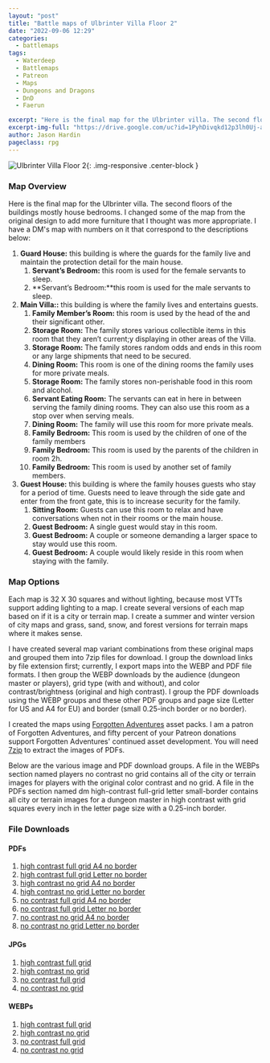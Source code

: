 ```yaml
---
layout: "post"
title: "Battle maps of Ulbrinter Villa Floor 2"
date: "2022-09-06 12:29"
categories:
  - battlemaps
tags:
  - Waterdeep
  - Battlemaps
  - Patreon
  - Maps
  - Dungeons and Dragons
  - DnD
  - Faerun

excerpt: "Here is the final map for the Ulbrinter villa. The second floors of the buildings mostly house bedrooms."
excerpt-img-full: "https://drive.google.com/uc?id=1PyhDivqkd12p3lh0Uj-aBiaXcqmPneaj"
author: Jason Hardin
pageclass: rpg
---
```


![Ulbrinter Villa Floor 2](https://drive.google.com/uc?id=1PyhDivqkd12p3lh0Uj-aBiaXcqmPneaj){: .img-responsive .center-block }

### Map Overview

Here is the final map for the Ulbrinter villa. The second floors of the buildings mostly house bedrooms. I changed some of the map from the original design to add more furniture that I thought was more appropriate. I have a DM's map with numbers on it that correspond to the descriptions below:

1. **Guard House:** this building is where the guards for the family live and maintain the protection detail for the main house.
   1. **Servant’s Bedroom:** this room is used for the female servants to sleep.
   2. **Servant’s Bedroom:**this room is used for the male servants to sleep.
2. **Main Villa::** this building is where the family lives and entertains guests.
   1. **Family Member’s Room:** this room is used by the head of the and their significant other.
   2. **Storage Room:** The family stores various collectible items in this room that they aren’t current;y displaying in other areas of the Villa.
   3. **Storage Room:** The family stores random odds and ends in this room or any large shipments that need to be secured.
   4. **Dining Room:** This room is one of the dining rooms the family uses for more private meals.
   5. **Storage Room:** The family stores non-perishable food in this room and alcohol.
   6. **Servant Eating Room:** The servants can eat in here in between serving the family dining rooms. They can also use this room as a stop over when serving meals.
   7. **Dining Room:** The family will use this room for more private meals.
   8. **Family Bedroom:** This room is used by the children of one of the family members
   9. **Family Bedroom:** This room is used by the parents of the children in room 2h.
   10. **Family Bedroom:** This room is used by another set of family members.
3. **Guest House:** this building is where the family houses guests who stay for a period of time. Guests need to leave through the side gate and enter from the front gate, this is to increase security for the family.
   1. **Sitting Room:** Guests can use this room to relax and have conversations when not in their rooms or the main house.
   2. **Guest Bedroom:** A single guest would stay in this room.
   3. **Guest Bedroom:** A couple or someone demanding a larger space to stay would use this room.
   4. **Guest Bedroom:** A couple would likely reside in this room when staying with the family.

### Map Options

Each map is 32 X 30 squares and without lighting, because most VTTs support adding lighting to a map. I create several versions of each map based on if it is a city or terrain map. I create a summer and winter version of city maps and grass, sand, snow, and forest versions for terrain maps where it makes sense.

I have created several map variant combinations from these original maps and grouped them into 7zip files for download. I group the download links by file extension first; currently, I export maps into the WEBP and PDF file formats. I then group the WEBP downloads by the audience (dungeon master or players), grid type (with and without), and color contrast/brightness (original and high contrast). I group the PDF downloads using the WEBP groups and these other PDF groups and page size (Letter for US and A4 for EU) and border (small 0.25-inch border or no border).

I created the maps using [Forgotten Adventures](https://www.patreon.com/forgottenadventures/) asset packs. I am a patron of Forgotten Adventures, and fifty percent of your Patreon donations support Forgotten Adventures' continued asset development. You will need [7zip](https://www.7-zip.org) to extract the images of PDFs.

Below are the various image and PDF download groups. A file in the WEBPs section named players no contrast no grid contains all of the city or terrain images for players with the original color contrast and no grid. A file in the PDFs section named dm high-contrast full-grid letter small-border contains all city or terrain images for a dungeon master in high contrast with grid squares every inch in the letter page size with a 0.25-inch border.

### File Downloads

#### PDFs

1. [high contrast full grid A4 no border](https://dtr.jasonhardin.com/cTBm)
1. [high contrast full grid Letter no border](https://dtr.jasonhardin.com/BuCU)
1. [high contrast no grid A4 no border](https://dtr.jasonhardin.com/FgDH)
1. [high contrast no grid Letter no border](https://dtr.jasonhardin.com/3i8A)
1. [no contrast full grid A4 no border](https://dtr.jasonhardin.com/HAEe)
1. [no contrast full grid Letter no border](https://dtr.jasonhardin.com/SHP6)
1. [no contrast no grid A4 no border](https://dtr.jasonhardin.com/JCHv)
1. [no contrast no grid Letter no border](https://dtr.jasonhardin.com/omdv)

#### JPGs

1. [high contrast full grid](https://dtr.jasonhardin.com/5tYn)
1. [high contrast no grid](https://dtr.jasonhardin.com/guw1)
1. [no contrast full grid](https://dtr.jasonhardin.com/d3mq)
1. [no contrast no grid](https://dtr.jasonhardin.com/tAes)

#### WEBPs

1. [high contrast full grid](https://dtr.jasonhardin.com/Eeeg)
1. [high contrast no grid](https://dtr.jasonhardin.com/Cczd)
1. [no contrast full grid](https://dtr.jasonhardin.com/4csa)
1. [no contrast no grid](https://dtr.jasonhardin.com/GYpU)
